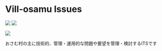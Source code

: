 Vill-osamu Issues
==========================

[![](http://img.shields.io/badge/Maintainer-844196-blue.svg?style=flat)](https://github.com/844196)
[![](http://img.shields.io/github/issues/Vill-osamu/issues.svg?style=flat)](https://github.com/Vill-osamu/issues/issues)

![](https://farm3.staticflickr.com/2843/12453412443_ec2353bf08_b.jpg)

おさむ村の主に技術的、管理・運用的な問題や要望を管理・検討するITSです
